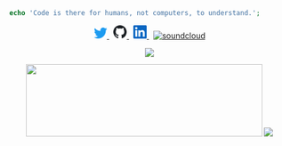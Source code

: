 ```php
echo 'Code is there for humans, not computers, to understand.';
```
<p style="text-align: center">
	<a href="https://twitter.com/tamanhquyen_it">
        <img src="images/twitter.png" width="24" alt="">
    </a>
&nbsp;
	<a href="https://github.com/phuthuycoding"><img src="images/github.svg" width="24" alt="">
    </a>
&nbsp;
    <a href="https://www.linkedin.com/in/quyentm">
        <img src="images/linkedin.png" width="24" alt="">
    </a>
&nbsp;
<a href="https://soundcloud.com/slimq-music"><img width="24" src="https://img.icons8.com/color/96/000000/soundcloud.png" alt="soundcloud"/></a>
</p>
<div style="text-align: center; margin-top: 10px;margin-bottom: 10px;">
<img height='130px' src="https://streak-stats.demolab.com/?user=phuthuycoding&theme=dark&date_format=M%20j%5B%2C%20Y%5D" />
</div>
<div style="text-align: center">
<img height='130px' style="width: 425px" src="https://github-readme-stats.vercel.app/api?username=phuthuycoding&hide_title=true&show_icons=true&include_all_commits=true&line_height=21&bg_color=0,EC6C6C,FFD479,FFFC79,73FA79&theme=graywhite" />
<img height='130px' src="https://github-readme-stats.vercel.app/api/top-langs/?username=phuthuycoding&hide_title=true&layout=compact&bg_color=0,73FA79,73FDFF,7A81FF&theme=graywhite" />
</div>
